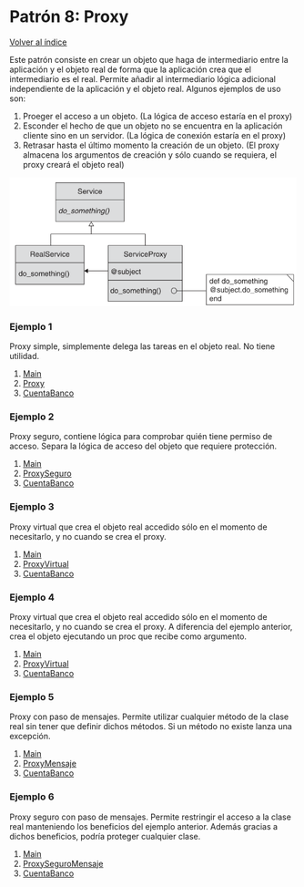 # Patrón 8: Proxy

[Volver al índice](https://github.com/Elolawyn/RubyDesignPatterns#index)

Este patrón consiste en crear un objeto que haga de intermediario entre la aplicación y el objeto real de forma que la aplicación crea que el intermediario es el real. Permite añadir al intermediario lógica adicional independiente de la aplicación y el objeto real. Algunos ejemplos de uso son: 

1. Proeger el acceso a un objeto. (La lógica de acceso estaría en el proxy)
2. Esconder el hecho de que un objeto no se encuentra en la aplicación cliente sino en un servidor. (La lógica de conexión estaría en el proxy)
3. Retrasar hasta el último momento la creación de un objeto. (El proxy almacena los argumentos de creación y sólo cuando se requiera, el proxy creará el objeto real)

![Modelo del patrón](https://github.com/Elolawyn/RubyDesignPatterns/blob/master/Proxy/image_01.png)

### Ejemplo 1

Proxy simple, simplemente delega las tareas en el objeto real. No tiene utilidad.

1. [Main](https://github.com/Elolawyn/RubyDesignPatterns/blob/master/Proxy/main.rb)
2. [Proxy](https://github.com/Elolawyn/RubyDesignPatterns/blob/master/Proxy/proxy.rb)
3. [CuentaBanco](https://github.com/Elolawyn/RubyDesignPatterns/blob/master/Proxy/cuenta_banco.rb)

### Ejemplo 2

Proxy seguro, contiene lógica para comprobar quién tiene permiso de acceso. Separa la lógica de acceso del objeto que requiere protección.

1. [Main](https://github.com/Elolawyn/RubyDesignPatterns/blob/master/Proxy/main_proxy_seguro.rb)
2. [ProxySeguro](https://github.com/Elolawyn/RubyDesignPatterns/blob/master/Proxy/proxy_seguro.rb)
3. [CuentaBanco](https://github.com/Elolawyn/RubyDesignPatterns/blob/master/Proxy/cuenta_banco.rb)

### Ejemplo 3

Proxy virtual que crea el objeto real accedido sólo en el momento de necesitarlo, y no cuando se crea el proxy.

1. [Main](https://github.com/Elolawyn/RubyDesignPatterns/blob/master/Proxy/main_proxy_virtual_1.rb)
2. [ProxyVirtual](https://github.com/Elolawyn/RubyDesignPatterns/blob/master/Proxy/proxy_virtual_1.rb)
3. [CuentaBanco](https://github.com/Elolawyn/RubyDesignPatterns/blob/master/Proxy/cuenta_banco.rb)

### Ejemplo 4

Proxy virtual que crea el objeto real accedido sólo en el momento de necesitarlo, y no cuando se crea el proxy. A diferencia del ejemplo anterior, crea el objeto ejecutando un proc que recibe como argumento.

1. [Main](https://github.com/Elolawyn/RubyDesignPatterns/blob/master/Proxy/main_proxy_virtual_2.rb)
2. [ProxyVirtual](https://github.com/Elolawyn/RubyDesignPatterns/blob/master/Proxy/proxy_virtual_2.rb)
3. [CuentaBanco](https://github.com/Elolawyn/RubyDesignPatterns/blob/master/Proxy/cuenta_banco.rb)

### Ejemplo 5

Proxy con paso de mensajes. Permite utilizar cualquier método de la clase real sin tener que definir dichos métodos. Si un método no existe lanza una excepción.

1. [Main](https://github.com/Elolawyn/RubyDesignPatterns/blob/master/Proxy/main_proxy_mensaje.rb)
2. [ProxyMensaje](https://github.com/Elolawyn/RubyDesignPatterns/blob/master/Proxy/proxy_mensaje.rb)
3. [CuentaBanco](https://github.com/Elolawyn/RubyDesignPatterns/blob/master/Proxy/cuenta_banco.rb)

### Ejemplo 6

Proxy seguro con paso de mensajes. Permite restringir el acceso a la clase real manteniendo los beneficios del ejemplo anterior. Además gracias a dichos beneficios, podría proteger cualquier clase.

1. [Main](https://github.com/Elolawyn/RubyDesignPatterns/blob/master/Proxy/main_proxy_seguro_mensaje.rb)
2. [ProxySeguroMensaje](https://github.com/Elolawyn/RubyDesignPatterns/blob/master/Proxy/proxy_seguro_mensaje.rb)
3. [CuentaBanco](https://github.com/Elolawyn/RubyDesignPatterns/blob/master/Proxy/cuenta_banco.rb)
